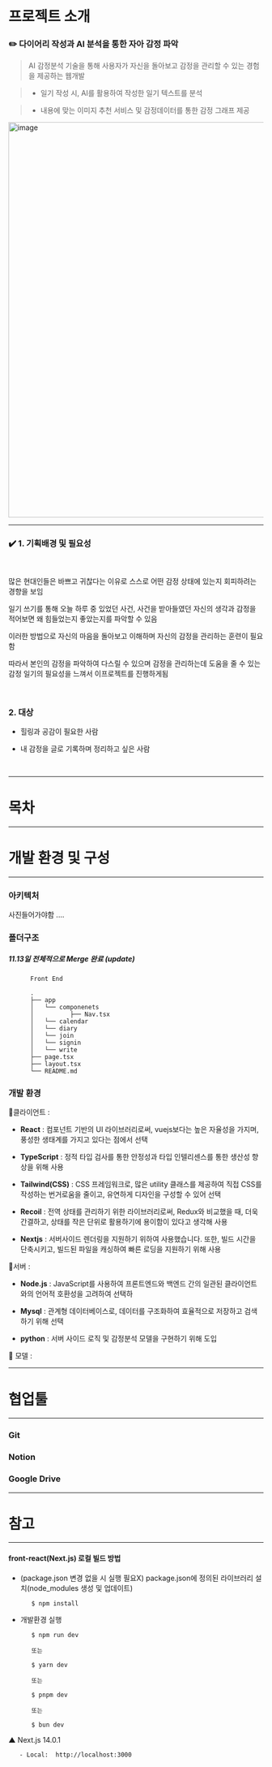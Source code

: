 # 프로젝트 소개

### ✏️ 다이어리 작성과 AI 분석을 통한 자아 감정 파악 

> AI 감정분석 기술을 통해 사용자가 자신을 돌아보고 감정을 관리할 수 있는 경험을 제공하는 웹개발 

> - 일기 작성 시, AI를 활용하여 작성한 일기 텍스트를 분석

> -  내용에 맞는 이미지 추천 서비스 및 감정데이터를 통한 감정 그래프 제공
<img width="779" alt="image" src="https://github.com/heua717/carum/assets/116487398/9aac66d8-16bf-4869-b127-c4e24803edb7">



<br/>

<hr/>


### ✔️ 1. 기획배경 및 필요성 

<br/>

많은 현대인들은 바쁘고 귀찮다는 이유로 스스로 어떤 감정 상태에 있는지 회피하려는 경향을 보임

일기 쓰기를 통해 오늘 하루 중 있었던 사건, 사건을 받아들였던 자신의 생각과 감정을 적어보면 왜 힘들었는지 좋았는지를 파악할 수 있음

이러한 방법으로 자신의 마음을 돌아보고 이해하며 자신의 감정을 관리하는 훈련이 필요함

따라서 본인의 감정을 파악하여 다스릴 수 있으며 감정을 관리하는데 도움을 줄 수 있는 감정 일기의 필요성을 느껴서 이프로젝트를 진행하게됨 

<br/>

### 2. 대상


- 힐링과 공감이 필요한 사람
  
- 내 감정을 글로 기록하며 정리하고 싶은 사람


<br/>


<hr/>

# 목차 


<hr/>

# 개발 환경 및 구성 

<hr/>

### 아키텍처 

사진들어가야함 ....

### 폴더구조 

##### 11.13일 전체적으로 Merge 완료 (update)


          Front End
          
          .
          ├── app
          │   └── componenets
          │          ├── Nav.tsx
          │   └── calendar
          │   └── diary
          │   └── join
          │   └── signin
          │   └── write
          ├── page.tsx
          ├── layout.tsx
          └── README.md

### 개발 환경 

🌼클라이언트 :

- **React** : 컴포넌트 기반의 UI 라이브러리로써, vuejs보다는 높은 자율성을 가지며, 풍성한 생태계를 가지고 있다는 점에서 선택

- **TypeScript** : 정적 타입 검사를 통한 안정성과 타입 인텔리센스를 통한 생산성 향상을 위해 사용

- **Tailwind(CSS)** : CSS 프레임워크로, 많은 utility 클래스를 제공하여 직접 CSS를 작성하는 번거로움을 줄이고, 유연하게 디자인을 구성할 수 있어 선택 

- **Recoil** : 전역 상태를 관리하기 위한 라이브러리로써, Redux와 비교했을 때, 더욱 간결하고, 상태를 작은 단위로 활용하기에 용이함이 있다고 생각해 사용

- **Nextjs** : 서버사이드 렌더링을 지원하기 위하여 사용했습니다. 또한, 빌드 시간을 단축시키고, 빌드된 파일을 캐싱하여 빠른 로딩을 지원하기 위해 사용

🌸서버 :

- **Node.js** : JavaScript를 사용하여 프론트엔드와 백엔드 간의 일관된 클라이언트와의 언어적 호환성을 고려하여 선택하

- **Mysql** : 관계형 데이터베이스로, 데이터를 구조화하여 효율적으로 저장하고 검색하기 위해 선택

- **python** : 서버 사이드 로직 및 감정분석 모델을 구현하기 위해 도입

🌺 모델 :

<hr/>

# 협업툴 

<hr/>

### Git

### Notion 

### Google Drive


<hr/>

# 참고

<hr/>

#### front-react(Next.js) 로컬 빌드 방법

-  (package.json 변경 없을 시 실행 필요X) package.json에 정의된 라이브러리 설치(node_modules 생성 및 업데이트)

          $ npm install 
  
-  개발환경 실행 

          $ npm run dev
   
          또는
   
          $ yarn dev
   
          또는
   
          $ pnpm dev
   
          또는
   
          $ bun dev

▲ Next.js 14.0.1
  
       - Local:  http://localhost:3000


         
          



